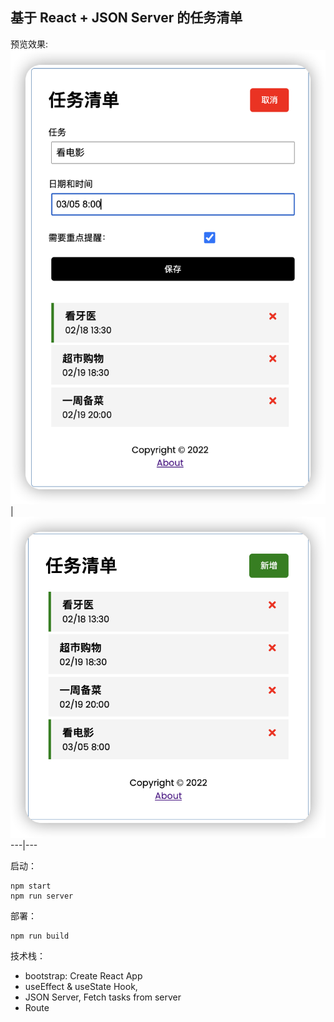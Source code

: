 ## 基于 React + JSON Server 的任务清单

预览效果:
![新增任务](public/example1.png) | ![新增完成](public/example2.png)
---|---

启动：

```
npm start
npm run server
```

部署：

```
npm run build
```

技术栈：

- bootstrap: Create React App
- useEffect & useState Hook,
- JSON Server, Fetch tasks from server
- Route
